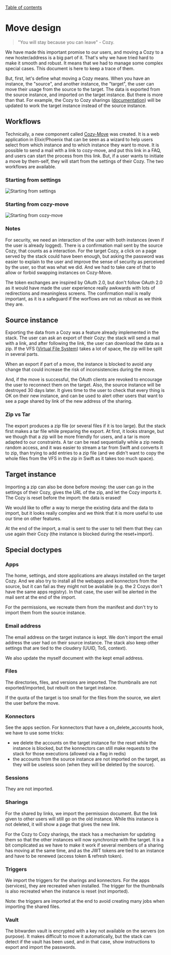 [Table of contents](README.md#table-of-contents)

# Move design

> "You will stay because you can leave" - Cozy.

We have made this important promise to our users, and moving a Cozy to a new
hoster/address is a big part of it. That's why we have tried hard to make it
smooth and robust. It means that we had to manage some complex special cases.
This document is here to keep a trace of them.

But, first, let's define what moving a Cozy means. When you have an instance,
the "source", and another instance, the "target", the user can move their usage
from the source to the target. The data is exported from the source instance,
and imported on the target instance. But there is more than that. For example,
the Cozy to Cozy sharings ([documentation](./sharing-design.md)) will be
updated to work the target instance instead of the source instance.


## Workflows

Technically, a new component called [Cozy-Move](https://github.com/cozy/cozy-move)
was created. It is a web application in Elixir/Phoenix that can be seen as a
wizard to help users select from which instance and to which instance they want
to move. It is possible to send a mail with a link to cozy-move, and put this
link in a FAQ, and users can start the process from this link. But, if a user
wants to initiate a move by them-self, they will start from the settings of
their Cozy. The two workflows are available.

### Starting from settings

![Starting from settings](./diagrams/from-settings.png)

### Starting from cozy-move

![Starting from cozy-move](./diagrams/from-cozy-move.png)

### Notes

For security, we need an interaction of the user with both instances (even if
the user is already logged). There is a confirmation mail sent by the source
Cozy, that counts as a interaction. For the target Cozy, a click on a page
served by the stack could have been enough, but asking the password was easier
to explain to the user and improve the sense of security as perceived by the
user, so that was what we did. And we had to take care of that to allow or
forbid swapping instances on Cozy-Move.

The token exchanges are inspired by OAuth 2.0, but don't follow OAuth 2.0 as it
would have made the user experience really awkwards with lots of redirections
and meaningless screens. The confirmation mail is really important, as it is
a safeguard if the worflows are not as robust as we think they are.


## Source instance

Exporting the data from a Cozy was a feature already implemented in the stack.
The user can ask an export of their Cozy: the stack will send a mail with a
link, and after following the link, the user can download the data as a zip. If
the VFS ([Virtual File System](./files.md#virtual-file-system)) takes a lot of
space, the zip will be split in several parts.

When an export if part of a move, the instance is blocked to avoid any change
that could increase the risk of inconsistencies during the move.

And, if the move is successful, the OAuth clients are revoked to encourage the
user to reconnect them on the target. Also, the source instance will be
destroyed 30 days later. It gives time to the user to check that every thing is
OK on their new instance, and can be used to alert other users that want to see
a page shared by link of the new address of the sharing.

### Zip vs Tar

The export produces a zip file (or several files if it is too large). But the
stack first makes a tar file while preparing the export. At first, it looks
strange, but we though that a zip will be more friendly for users, and a tar is
more adapted to our constraints. A tar can be read sequentially while a zip
needs random access, and it was easier to stream a tar from Swift and converts
it to zip, than trying to add entries to a zip file (and we didn't want to copy
the whole files from the VFS in the zip in Swift as it takes too much space).


## Target instance

Importing a zip can also be done before moving: the user can go in the settings
of their Cozy, gives the URL of the zip, and let the Cozy imports it. The Cozy
is reset before the import: the data is erased!

We would like to offer a way to merge the existing data and the data to import,
but it looks really complex and we think that it is more useful to use our time
on other features.

At the end of the import, a mail is sent to the user to tell them that they can
use again their Cozy (the instance is blocked during the reset+import).


## Special doctypes

### Apps

The home, settings, and store applications are always installed on the target Cozy.
And we also try to install all the webapps and konnectors from the source, but
it can fail as they might not be available (e.g. the 2 Cozys don't have the
same apps registry). In that case, the user will be alerted in the mail sent at the
end of the import.

For the permissions, we recreate them from the manifest and don't try to import them
from the source instance.

### Email address

The email address on the target instance is kept. We don't import the email
address the user had on their source instance. The stack also keep other
settings that are tied to the cloudery (UUID, ToS, context).

We also update the myself document with the kept email address.

### Files

The directories, files, and versions are imported. The thumbnails are not
exported/imported, but rebuilt on the target instance.

If the quota of the target is too small for the files from the source, we alert
the user before the move.

### Konnectors

See the apps section. For konnectors that have a on_delete_accounts hook, we have
to use some tricks:

- we delete the accounts on the target instance for the reset while the
  instance is blocked, but the konnectors can still make requests to the stack
  for those executions (allowed via a flag in redis)
- the accounts from the source instance are not imported on the target, as they
  will be useless soon (when they will be deleted by the source).

### Sessions

They are not imported.

### Sharings

For the shared by links, we import the permission document. But the link given
to other users will still go on the old instance. While this instance is not
deleted, it will show a page that gives the new link.

For the Cozy to Cozy sharings, the stack has a mechanism for updating them so
that the other instances will now synchronize with the target. It is a bit
complicated as we have to make it work if several members of a sharing has
moving at the same time, and as the JWT tokens are tied to an instance and have
to be renewed (access token & refresh token).

### Triggers

We import the triggers for the sharings and konnectors. For the apps
(services), they are recreated when installed. The trigger for the
thumbnails is also recreated when the instance is reset (not imported).

Note: the triggers are imported at the end to avoid creating many jobs when
importing the shared files.

### Vault

The bitwarden vault is encrypted with a key not available on the servers (on
purpose). It makes difficult to move it automatically, but the stack can detect
if the vault has been used, and in that case, show instructions to export and
import the passwords.
